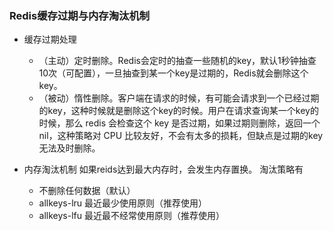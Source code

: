 ### Redis缓存过期与内存淘汰机制
- 缓存过期处理
  - （主动）定时删除。Redis会定时的抽查一些随机的key，默认1秒钟抽查10次（可配置），一旦抽查到某一个key是过期的，Redis就会删除这个key。
  - （被动）惰性删除。客户端在请求的时候，有可能会请求到一个已经过期的key，这种时候就是删除这个key的时候。用户在请求查询某一个key的时候，那么 redis 会检查这个 key 是否过期，如果过期则删除，返回一个 nil，这种策略对 CPU 比较友好，不会有太多的损耗，但缺点是过期的key无法及时删除。
   
- 内存淘汰机制
如果reids达到最大内存时，会发生内存置换。
淘汰策略有
  - 不删除任何数据（默认）
  - allkeys-lru 最近最少使用原则（推荐使用）
  - allkeys-lfu 最近最不经常使用原则（推荐使用）